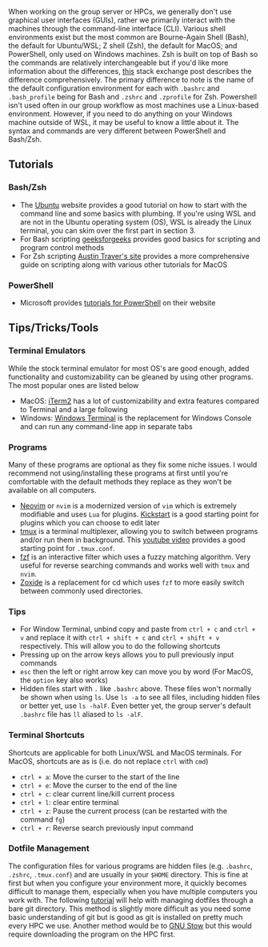 When working on the group server or HPCs, we generally don't use
graphical user interfaces (GUIs), rather we primarily interact with the
machines through the command-line interface (CLI). Various shell
environments exist but the most common are Bourne-Again Shell (Bash),
the default for Ubuntu/WSL; Z shell (Zsh), the default for MacOS; and
PowerShell, only used on Windows machines. Zsh is built on top of Bash
so the commands are relatively interchangeable but if you'd like more
information about the differences,
[this](https://apple.stackexchange.com/questions/361870/what-are-the-practical-differences-between-bash-and-zsh)
stack exchange post describes the difference comprehensively. The
primary difference to note is the name of the default configuration
environment for each with `.bashrc` and `.bash_profile` being for Bash
and `.zshrc` and `.zprofile` for Zsh. Powershell isn't used often in our
group workflow as most machines use a Linux-based environment. However,
if you need to do anything on your Windows machine outside of WSL, it
may be useful to know a little about it. The syntax and commands are
very different between PowerShell and Bash/Zsh.

## Tutorials

### Bash/Zsh

- The
  [Ubuntu](https://ubuntu.com/tutorials/command-line-for-beginners#1-overview)
  website provides a good tutorial on how to start with the command line
  and some basics with plumbing. If you're using WSL and are not in the
  Ubuntu operating system (OS), WSL is already the Linux terminal, you
  can skim over the first part in section 3.
- For Bash scripting
  [geeksforgeeks](https://www.geeksforgeeks.org/bash-scripting-introduction-to-bash-and-bash-scripting/)
  provides good basics for scripting and program control methods
- For Zsh scripting [Austin Traver's site](https://helpful.wiki/zsh/)
  provides a more comprehensive guide on scripting along with various
  other tutorials for MacOS

### PowerShell

- Microsoft provides [tutorials for
  PowerShell](https://learn.microsoft.com/en-us/training/modules/introduction-to-powershell/)
  on their website

## Tips/Tricks/Tools

### Terminal Emulators

While the stock terminal emulator for most OS's are good enough, added
functionality and customizability can be gleaned by using other
programs. The most popular ones are listed below

- MacOS: [iTerm2](https://iterm2.com/index.html) has a lot of
  customizability and extra features compared to Terminal and a large
  following
- Windows: [Windows
  Terminal](https://apps.microsoft.com/detail/9n0dx20hk701?hl=en-US&gl=US)
  is the replacement for Windows Console and can run any command-line
  app in separate tabs

### Programs

Many of these programs are optional as they fix some niche issues. I
would recommend not using/installing these programs at first until
you're comfortable with the default methods they replace as they won't
be available on all computers.

- [Neovim](https://neovim.io/) or `nvim` is a modernized version of
  `vim` which is extremely modifiable and uses `Lua` for plugins.
  [Kickstart](https://github.com/nvim-lua/kickstart.nvim) is a good
  starting point for plugins which you can choose to edit later
- [tmux](https://github.com/tmux/tmux/wiki) is a terminal multiplexer,
  allowing you to switch between programs and/or run them in background.
  This [youtube video](https://www.youtube.com/watch?v=DzNmUNvnB04)
  provides a good starting point for `.tmux.conf`.
- [fzf](https://github.com/junegunn/fzf) is an interactive filter which
  uses a fuzzy matching algorithm. Very useful for reverse searching
  commands and works well with `tmux` and `nvim`.
- [Zoxide](https://github.com/ajeetdsouza/zoxide) is a replacement for
  cd which uses `fzf` to more easily switch between commonly used
  directories.

### Tips

- For Window Terminal, unbind copy and paste from `ctrl + c` and
  `ctrl + v` and replace it with `ctrl + shift + c` and
  `ctrl + shift + v` respectively. This will allow you to do the
  following shortcuts
- Pressing up on the arrow keys allows you to pull previously input
  commands
- `esc` then the left or right arrow key can move you by word (For
  MacOS, the `option` key also works)
- Hidden files start with `.` like `.bashrc` above. These files won't
  normally be shown when using `ls`. Use `ls -a` to see all files,
  including hidden files or better yet, use `ls -halF`. Even better yet,
  the group server's default `.bashrc` file has `ll` aliased to
  `ls -alF`.

### Terminal Shortcuts

Shortcuts are applicable for both Linux/WSL and MacOS terminals. For
MacOS, shortcuts are as is (i.e. do not replace `ctrl` with `cmd`)

- `ctrl + a`: Move the curser to the start of the line
- `ctrl + e`: Move the curser to the end of the line
- `ctrl + c`: clear current line/kill current process
- `ctrl + l`: clear entire terminal
- `ctrl + z`: Pause the current process (can be restarted with the
  command `fg`)
- `ctrl + r`: Reverse search previously input command

### Dotfile Management

The configuration files for various programs are hidden files (e.g.
`.bashrc`, `.zshrc`, `.tmux.conf`) and are usually in your `$HOME`
directory. This is fine at first but when you configure your environment
more, it quickly becomes difficult to manage them, especially when you
have multiple computers you work with. The following
[tutorial](https://www.atlassian.com/git/tutorials/dotfiles) will help
with managing dotfiles through a bare git directory. This method is
slightly more difficult as you need some basic understanding of git but
is good as git is installed on pretty much every HPC we use. Another
method would be to [GNU Stow](https://www.gnu.org/software/stow/) but
this would require downloading the program on the HPC first.
